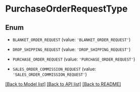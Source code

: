 # PurchaseOrderRequestType


## Enum

* `BLANKET_ORDER_REQUEST` (value: `'BLANKET_ORDER_REQUEST'`)

* `DROP_SHIPPING_REQUEST` (value: `'DROP_SHIPPING_REQUEST'`)

* `PURCHASE_ORDER_REQUEST` (value: `'PURCHASE_ORDER_REQUEST'`)

* `SALES_ORDER_COMMISSION_REQUEST` (value: `'SALES_ORDER_COMMISSION_REQUEST'`)

[[Back to Model list]](../README.md#documentation-for-models) [[Back to API list]](../README.md#documentation-for-api-endpoints) [[Back to README]](../README.md)


